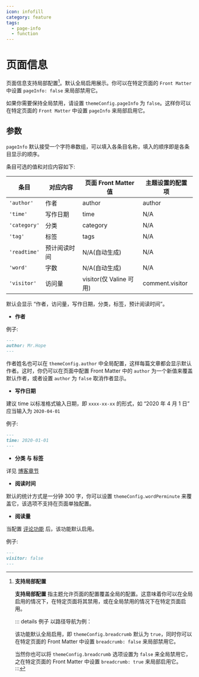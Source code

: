 ```yaml
---
icon: infofill
category: feature
tags:
  - page-info
  - function
---
```


# 页面信息

页面信息支持局部配置[^applypartically]。默认全局启用展示。你可以在特定页面的 `Front Matter` 中设置 `pageInfo: false` 来局部禁用它。

[^applypartically]: **支持局部配置** <MyBadge text="支持局部配置" />

    **支持局部配置** 指主题允许页面的配置覆盖全局的配置。这意味着你可以在全局启用的情况下，在特定页面将其禁用，或在全局禁用的情况下在特定页面启用。

    ::: details 例子
    以路径导航为例：

    该功能默认全局启用，即 `themeConfig.breadcrumb` 默认为 `true`，同时你可以在特定页面的 Front Matter 中设置 `breadcrumb: false` 来局部禁用它。

    当然你也可以将 `themeConfig.breadcrumb` 选项设置为 `false` 来全局禁用它，之在特定页面的 Front Matter 中设置 `breadcrumb: true` 来局部启用它。
    :::

如果你需要保持全局禁用，请设置 `themeConfig.pageInfo` 为 `false`。这样你可以在特定页面的 `Front Matter` 中设置 `pageInfo` 来局部启用它。

## 参数 <MyBadge text="支持局部配置" />

`pageInfo` 默认接受一个字符串数组，可以填入各条目名称，填入的顺序即是各条目显示的顺序。

条目可选的值和对应内容如下:

| 条目         | 对应内容     | 页面 Front Matter 值    | 主题设置的配置项 |
| ------------ | ------------ | ----------------------- | ---------------- |
| `'author'`   | 作者         | author                  | author           |
| `'time'`     | 写作日期     | time                    | N/A              |
| `'category'` | 分类         | category                | N/A              |
| `'tag'`      | 标签         | tags                    | N/A              |
| `'readtime'` | 预计阅读时间 | N/A(自动生成)           | N/A              |
| `'word'`     | 字数         | N/A(自动生成)           | N/A              |
| `'visitor'`  | 访问量       | visitor(仅 Valine 可用) | comment.visitor  |

默认会显示 “作者，访问量，写作日期，分类，标签，预计阅读时间”。

- **作者** <MyBadge text="支持局部配置" />

例子:

```md
---
author: Mr.Hope
---
```

作者姓名也可以在 `themeConfig.author` 中全局配置，这样每篇文章都会显示默认作者。这时，你仍可以在页面中配置 Front Matter 中的 `author` 为一个新值来覆盖默认作者，或者设置 `author` 为 `false` 取消作者显示。

- **写作日期**

建议 time 以标准格式输入日期，即 `xxxx-xx-xx` 的形式，如 “2020 年 4 月 1 日” 应当输入为 `2020-04-01`

例子:

```md
---
time: 2020-01-01
---
```

- **分类 与 标签**

详见 [博客章节](blog.md)

- **阅读时间**

默认的统计方式是一分钟 300 字，你可以设置 `themeConfig.wordPerminute` 来覆盖它，该选项不支持在页面单独配置。

- **阅读量** <MyBadge text="支持局部配置" />

当配置 [评论功能](../feature/comment.md) 后，该功能默认启用。

例子:

```md
---
visitor: false
---
```
